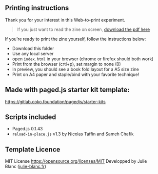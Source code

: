 ## Printing instructions

Thank you for your interest in this Web-to-print experiment. 

> If you just want to read the zine on screen, [download the pdf here](https://yancong.github.io/datacenter/zine_for_screen.pdf)

If you're ready to print the zine yourself, follow the instructions below:

- Download this folder
- Use any local server
- open `index.html` in your browser (chrome or firefox should both work)
- Print from the browser (crtl+p), set margin to none (0)
- In preview, you should see a book fold layout for a A5 size zine
- Print on A4 paper and staple/bind with your favorite technique!



## Made with paged.js starter kit template:
https://gitlab.coko.foundation/pagedjs/starter-kits


## Scripts included

- Paged.js 0.1.43
- `reload-in-place.js` v1.3 by Nicolas Taffin and Sameh Chafik


## Template Licence

MIT License https://opensource.org/licenses/MIT
Developped by Julie Blanc ([julie-blanc.fr](https://julie-blanc.fr/en/))
